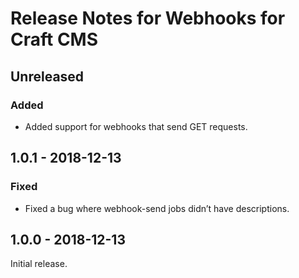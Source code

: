 # Release Notes for Webhooks for Craft CMS

## Unreleased

### Added
- Added support for webhooks that send GET requests. 

## 1.0.1 - 2018-12-13

### Fixed
- Fixed a bug where webhook-send jobs didn’t have descriptions.

## 1.0.0 - 2018-12-13

Initial release.
